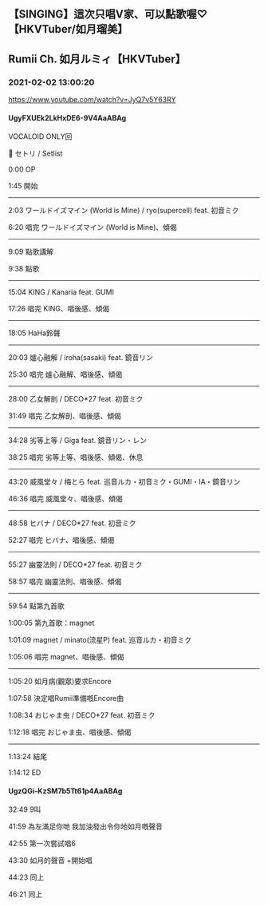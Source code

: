 ## 【SINGING】這次只唱V家、可以點歌喔♡【HKVTuber/如月瑠美】
## Rumii Ch. 如月ルミィ【HKVTuber】
### 2021-02-02 13:00:20
https://www.youtube.com/watch?v=JyQ7v5Y63RY
#### UgyFXUEk2LkHxDE6-9V4AaABAg
VOCALOID ONLY回

🎤 セトリ / Setlist



0:00 OP

1:45 開始

----------------------------------------

2:03 ワールドイズマイン (World is Mine) / ryo(supercell) feat. 初音ミク

6:20 唱完 ワールドイズマイン (World is Mine)、傾偈

----------------------------------------

9:09 點歌講解

9:38 點歌

----------------------------------------

15:04 KING / Kanaria feat. GUMI

17:26 唱完 KING、唱後感、傾偈

----------------------------------------

18:05 HaHa鈴聲

----------------------------------------

20:03 爐心融解 / iroha(sasaki) feat. 鏡音リン

25:30 唱完 爐心融解、唱後感、傾偈

----------------------------------------

28:00 乙女解剖 / DECO*27 feat. 初音ミク

31:49 唱完 乙女解剖、唱後感、傾偈

----------------------------------------

34:28 劣等上等 / Giga feat. 鏡音リン・レン

38:25 唱完 劣等上等、唱後感、傾偈、休息

----------------------------------------

43:20 威風堂々 / 梅とら feat. 巡音ルカ・初音ミク・GUMI・IA・鏡音リン

46:36 唱完 威風堂々、唱後感、傾偈

----------------------------------------

48:58 ヒバナ / DECO*27 feat. 初音ミク

52:27 唱完 ヒバナ、唱後感、傾偈

----------------------------------------

55:27 幽靈法則 / DECO*27 feat. 初音ミク

58:57 唱完 幽靈法則、唱後感、傾偈

----------------------------------------

59:54 點第九首歌

1:00:05 第九首歌：magnet

1:01:09 magnet / minato(流星P) feat. 巡音ルカ・初音ミク

1:05:06 唱完 magnet、唱後感、傾偈

----------------------------------------

1:05:20 如月病(觀眾)要求Encore

1:07:58 決定唱Rumii準備嘅Encore曲

1:08:34 おじゃま虫 / DECO*27 feat. 初音ミク

1:12:18 唱完 おじゃま虫、唱後感、傾偈

----------------------------------------

1:13:24 結尾

1:14:12 ED

#### UgzQGi-KzSM7b5Tt61p4AaABAg
32:49 9叫

41:59 為左滿足你哋 我加油發出令你地如月嘅聲音

42:55 第一次嘗試唱6

43:30 如月的聲音 +開始唱

44:23 同上

46:21 同上

